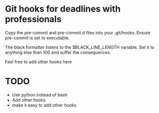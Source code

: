 # Git hooks for deadlines with professionals

Copy the pre-commit and pre-commit.d files into your .git/hooks. Ensure pre-commit is set to executable.

The black formatter listens to the $BLACK_LINE_LENGTH variable. Set it to anything else than 100 and suffer the consequences.


Feel free to add other hooks here

# TODO

- Use python instead of bash
- Add other hooks
- make it easy to add other hooks
